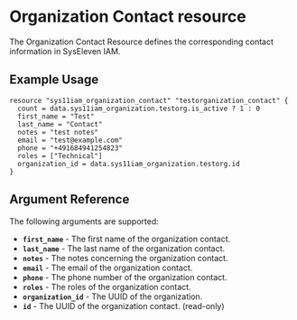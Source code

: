 # Organization Contact resource

The Organization Contact Resource defines the corresponding contact information in SysEleven IAM.

## Example Usage

```hcl
resource "sys11iam_organization_contact" "testorganization_contact" {
  count = data.sys11iam_organization.testorg.is_active ? 1 : 0
  first_name = "Test"
  last_name = "Contact"
  notes = "test notes"
  email = "test@example.com"
  phone = "+491684941254823"
  roles = ["Technical"]
  organization_id = data.sys11iam_organization.testorg.id
}

```

## Argument Reference

The following arguments are supported:

* **`first_name`** - The first name of the organization contact.
* **`last_name`** - The last name of the organization contact.
* **`notes`** - The notes concerning the organization contact.
* **`email`** - The email of the organization contact.
* **`phone`** - The phone number of the organization contact.
* **`roles`** - The roles of the organization contact.
* **`organization_id`** - The UUID of the organization.
* **`id`** - The UUID of the organization contact. (read-only)



